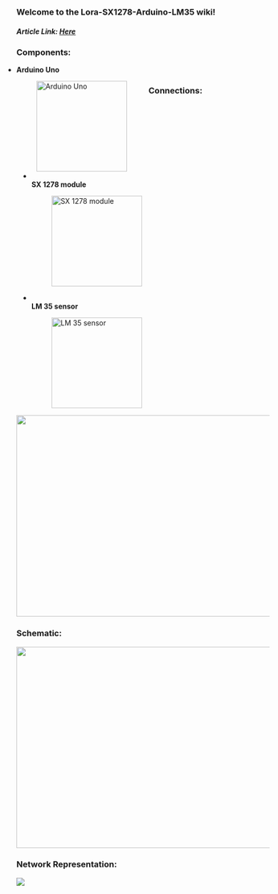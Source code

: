 ### Welcome to the Lora-SX1278-Arduino-LM35 wiki!
<p><h5>Article Link: <a href="https://github.com/victor-vdo/Lora-SX1278-Arduino-LM35/blob/master/TCIC-2017-2-LoRa_Tecnologia_Emergente_para_Internet_das_Coisas_.pdf">Here</a></h5></p>
<p><h3>Components:</h3></p>
<div>
<p>
<ul style="display:inline;">
       <li style="float:left;">
          <b>Arduino Uno</b> </br>
         <figure>
            <img align="left" src="https://i.imgur.com/WuPp0P8.jpg"  height = "180" width = "180" title="Arduino Uno">
         </figure> 
       </li> 
       <li style="margin-left: 30px; float:left;"></br>
          <b>SX 1278 module</b></br>
          <figure>
           <img align="center" src="https://i.imgur.com/PV8fmj6.jpg"  height = "180" width = "180" title="SX 1278 module">
          </figure> 
       </li>   
       <li style="margin-left: 30px; float:left;"></br>
         <b>LM 35 sensor</b></br>
         <figure>
          <img align="center" src="https://i.imgur.com/FS1wHs9.jpg"  height = "180" width = "180" title="LM 35 sensor">
         </figure>   
       </li> 
</ul>      
</p>
</div>

<p><h3>Connections:</h3></p>

<div>
      <p><a href="https://imgur.com/QZ4d7Wp"><img src="https://i.imgur.com/QZ4d7Wp.png"  align="middle" height = "400" width = "600"/></a> </p>
</div>

<p><h3><b>Schematic:</b></h3></p>
<div>
      <p><a href="https://imgur.com/W4ITLas"><img src="https://i.imgur.com/W4ITLas.png" align="middle" height = "400" width = "600"/></a> </p>
</div>
<p><h3><b>Network Representation:</b></h3></p>
<div>
      <p><a href="https://imgur.com/JYgqf9r"><img src="https://i.imgur.com/JYgqf9r.png" align="center"/></a> </p>
</div>
